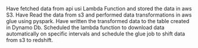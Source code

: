 Have fetched data from api usi Lambda Function and stored the data in aws S3.
Have Read the data from s3 and performed data transformations in aws glue using pyspark.
Have written the transformed data to the table created in Dynamo Db.
Scheduled the lambda function to download data automatically on specific intervals and schedule the glue job to shift data from s3 to redshift.
